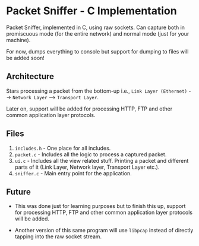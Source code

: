 # Packet Sniffer - C Implementation

Packet Sniffer, implemented in C, using raw sockets. Can capture both in promiscuous mode (for the entire network) and normal mode (just for your machine).

For now, dumps everything to console but support for dumping to files will be added soon!

## Architecture

Stars processing a packet from the bottom-up i.e., `Link Layer (Ethernet)` --> `Network Layer` --> `Transport Layer`.

Later on, support will be added for processing HTTP, FTP and other common application layer protocols.

## Files

1. `includes.h` - One place for all includes.
2. `packet.c` - Includes all the logic to process a captured packet.
3. `ui.c` - Includes all the view related stuff. Printing a packet and different parts of it (Link Layer, Network layer, Transport Layer etc.).
4. `sniffer.c` - Main entry point for the application.

## Future

- This was done just for learning purposes but to finish this up, support for processing HTTP, FTP and other common application layer protocols will be added.

- Another version of this same program will use `libpcap` instead of directly tapping into the raw socket stream. 
